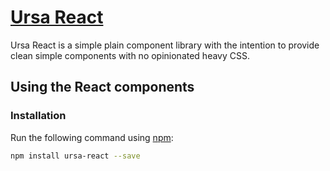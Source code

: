 # [Ursa React]()

Ursa React is a simple plain component library with the intention to provide clean simple components with no opinionated heavy CSS.

## Using the React components
### Installation

Run the following command using [npm](https://www.npmjs.com/):

```bash
npm install ursa-react --save
```